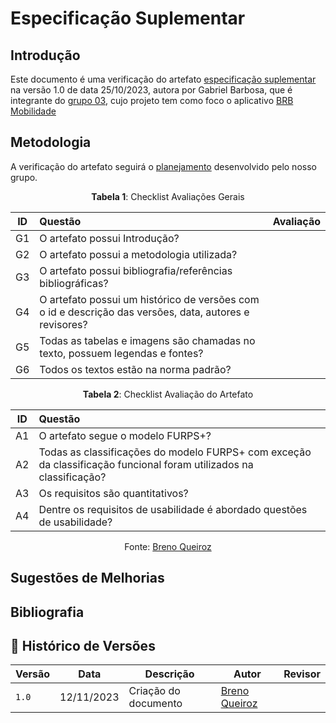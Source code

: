 # Especificação Suplementar

## Introdução

Este documento é uma verificação do artefato
[especificação suplementar](https://requisitos-de-software.github.io/2023.2-BRBMobilidade/Modelagem/04-especifica%C3%A7%C3%A3o-suplementar/#historico-de-versoes)
na versão 1.0 de data 25/10/2023, autora por Gabriel Barbosa,
que é integrante do [grupo 03](https://requisitos-de-software.github.io/2023.2-BRBMobilidade/),
cujo projeto tem como foco o aplicativo 
[BRB Mobilidade](https://play.google.com/store/apps/details?id=br.com.brb.mobilidade&hl=pt_BR&gl=US&pli=1)

## Metodologia

A verificação do artefato seguirá o [planejamento]() desenvolvido pelo nosso grupo.


<center>

**Tabela 1**: Checklist Avaliações Gerais

|ID | Questão | Avaliação | 
|:-:| :-------- | ----------|
|G1 | O artefato possui Introdução? |        |
|G2 | O artefato possui a metodologia utilizada?|           |
|G3 | O artefato possui bibliografia/referências bibliográficas?|           |
|G4 | O artefato possui um histórico de versões com o id e descrição das versões, data, autores e revisores?|    |
|G5 | Todas as tabelas e imagens são chamadas no texto, possuem legendas e fontes?|                      |
|G6 | Todos os textos estão na norma padrão? |  |

**Tabela 2**: Checklist Avaliação do Artefato

|ID | Questão | 
|:-:| :------ |
|A1 | O artefato segue o modelo FURPS+? |
|A2 | Todas as classificações do modelo FURPS+ com exceção da classificação funcional foram utilizados na classificação? |
|A3 | Os requisitos são quantitativos? |
|A4 | Dentre os requisitos de usabilidade é abordado questões de usabilidade? |

Fonte: [Breno Queiroz](https://github.com/brenob6)

</center>

## Sugestões de Melhorias

## Bibliografia

## 📑 Histórico de Versões

| Versão | Data         | Descrição             | Autor                                         | Revisor                   |
| ------ | ----         | ---------             | -----                                         | -------                   |
| `1.0`  | 12/11/2023   | Criação do documento  | [Breno Queiroz](https://github.com/brenob6)   | [](https://github.com/)   |
